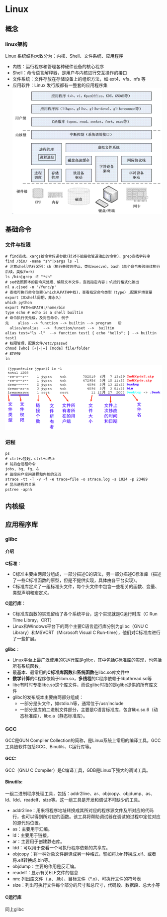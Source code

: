 # Linux
## 概念
### linux架构
Linux 系统结构大致分为：内核、Shell、文件系统、应用程序
- 内核：运行程序和管理各种硬件设备的核心程序
- Shell：命令语言解释器，是用户与内核进行交互操作的接口
- 文件系统：文件存放在存储设备上的组织方法，如 ext4、vfs、nfs 等
- 应用软件：Linux 发行版都有一整套的应用程序集
![architecture](./imgs/linux_1.png)

## 基础命令
### 文件与权限
```shell
# find查找，xargs给命令传递参数(针对不能接收管道输出的命令)，grep查找字符串
find /bin/ -name "sh"|xargs ls -l
# 注意shell执行区别：sh（执行失败则停止，类似execve），bash（单个命令失败继续执行后续，类似fork）
ls /bin|grep -E "*sh"
# sed依照脚本的指令来处理、编辑文本文件，查找指定内容；nl按行格式化输出
nl a.c|sed -n '/func/p' 
# 查找可执行命令位置(which从PATH中找)，查看指定命令类型（type）,配置环境变量export（本shell周期，非永久）
which python
export PATH=$PATH:/home/bin
type echo # echo is a shell builtin
# 命令执行优先级，及对应命令、例子
先    alias --> function --> builtin --> program   后
  alias/unalias  -->  function/unset -->  builtin
alias test="ls -l"  --> function test1 { echo "hello"; } --> builtin test1
# 权限管理，配置文件/etc/passwd
chmod [who] [+|-|=] [mode] file/folder
# 软链接
ln
```
![ls](./imgs/linux_2.png)

### 进程
```shell
ps
# ctrl+z挂起，ctrl+c终止
# 前后台进程命令
jobs, bg, fg, &
# 监控用户空间进程和内核的交互
strace -tt -T -v -f -e trace=file -o strace.log -s 1024 -p 23489
# 显示进程的关系
pstree -apnh
```

## 内核级


## 应用程序库
### glibc
#### 介绍
**C标准**：
- C标准主要由两部分组成，一部分描述C的语法，另一部分描述C标准库（描述了一些C标准函数的原型，但是不提供实现，具体由各平台实现）。
- C标准库定义了一组标准头文件，每个头文件中包含一些相关的函数、变量、类型声明和宏定义。

**C运行库**：
- C标准库函数的实现留给了各个系统平台，这个实现就是C运行时库（C Run Time Libray，CRT）
- Linux和Windows平台下的两个主要C语言运行库分别为glibc（GNU C Library）和MSVCRT（Microsoft Visual C Run-time），他们对C标准库进行了一些扩展。

**glibc**：
- Linux平台上最广泛使用的C运行库是glibc，其中包括C标准库的实现，也包括所有系统函数。
- 最基本、最常用的**C标准库函数**和**系统函数**在libc.so库文件中
- **数学计算**的C程序依赖于libm.so，**多线程**的C程序依赖于libpthread.so等
- libc有时时专指libc.so这个库文件，而说glibc时指的是glibc提供的所有库文件
- glibc的发布版本主要由两部分组成：
  - 一部分是头文件，如stdio.h等，通常位于/usr/include
  - 一部分是库的二进制文件部分，主要是C语言标准库，包含libc.so.6（动态标准库）、libc.a（静态标准库）。

### GCC
GCC是GUN Compiler Collection的简称，是Linux系统上常用的编译工具。GCC工具链软件包括GCC、Binutils、C运行库等。
#### GCC:
GCC（GNU C Compiler）是C编译工具，GDB是Linux下强大的调试工具。
#### Binutils:
一组二进制程序处理工具，包括：addr2line、ar、objcopy、objdump、as、ld、ldd、readelf、size等。这一组工具是开发和调试不可缺少的工具。
- addr2line：用来将程序地址转换成其所对应的程序源文件及所对应的代码行，也可以得到所对应的函数。该工具将帮助调试器在调试的过程中定位对应的源代码位置。
- as：主要用于汇编。
- ld：主要用于链接。
- ar：主要用于创建静态库。
- ldd：可以用于查看一个可执行程序依赖的共享库。
- objcopy：将一种对象文件翻译成另一种格式，譬如将.bin转换成.elf、或者将.elf转换成.bin等。
- objdump：主要的作用是反汇编。
- readelf：显示有关ELF文件的信息
- nm: 列出库文件（.a、.lib）、目标文件（*.o）、可执行文件的符号表
- size：列出可执行文件每个部分的尺寸和总尺寸，代码段、数据段、总大小等
#### C运行库
同上glibc